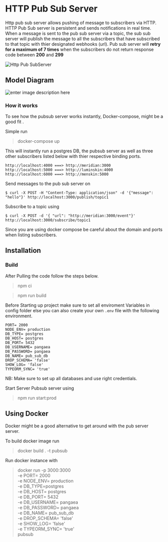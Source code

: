# HTTP Pub Sub Server

Http pub sub server allows pushing of message to subscribers via HTTP. HTTP Pub Sub server is persistent and sends notifications in real time. When a message is sent to the pub sub server via a topic, the sub sub server will publish the message to all the subscribers that have subscribed to that topic with thier designated webhooks (url). Pub sub server will **retry for a maximum of 7 times** when the subscribers do not return response code between **200** and **299**

![Http Pub SubServer](https://pangaea-interviews.now.sh/_next/static/images/pubsub-diagram-15a833df7c2a0fd11cade0630fe8e8ba.png)



## Model Diagram

![enter image description here](https://asobooks-prod.s3.eu-west-2.amazonaws.com/pusub-server-model.png)




### How it works
To see how the pubsub server works instantly,  Docker-compose,  might be a good fit .

Simple run

> docker-compose up

This will instantly run a postgres DB, the pubsub server as well as three other subscribers listed below with thier respective binding ports.

    http://localhost:4000 ===> http://meridian:3000
    http://localhost:5000 ===> http://luminskin:4000
    http://localhost:6000 ===> http://menskin:5000

Send messages to the pub sub server on

    $ curl -X POST -H "Content-Type: application/json" -d '{"message": "hello"}' http://localhost:3000/publish/topic1

Subscribe to a topic using

    $ curl -X POST -d '{ "url": "http://meridian:3000/event"}' http://localhost:3000/subscribe/topic1

Since you are using docker compose be careful about the domain and ports when listing subscribers.

## Installation

### Build
After Pulling the code follow the steps below.

> npm ci

> npm run build

Before Starting up project make sure to set all enviroment Variables in config folder else you can also create your own `.env` file with the following environment.

    PORT= 2000  
    NODE_ENV= production  
    DB_TYPE= postgres  
    DB_HOST= postgres  
    DB_PORT= 5432  
    DB_USERNAME= pangaea  
    DB_PASSWORD= pangaea
    DB_NAME= pub_sub_db 
    DROP_SCHEMA= 'false'  
    SHOW_LOG= 'false'
    TYPEORM_SYNC= 'true'

NB: Make sure to set up all databases and use right credentials.

Start Server Pubsub server using

> npm run start:prod

## Using Docker
Docker  might be a good alternative to get around with the pub server server.

To build docker image run

>docker build . -t pubsub

Run docker instance with

> docker run -p 3000:3000 \
> -e  PORT= 2000  \
> -e NODE_ENV= production \
> -e DB_TYPE=postgres \
-e  DB_HOST= postgres  \
-e  DB_PORT= 5432  \
-e  DB_USERNAME= pangaea  \
-e DB_PASSWORD= pangaea \
-e  DB_NAME= pub_sub_db \
-e  DROP_SCHEMA= 'false'  \
-e SHOW_LOG= 'false' \
-e TYPEORM_SYNC= 'true' \
pubsub
